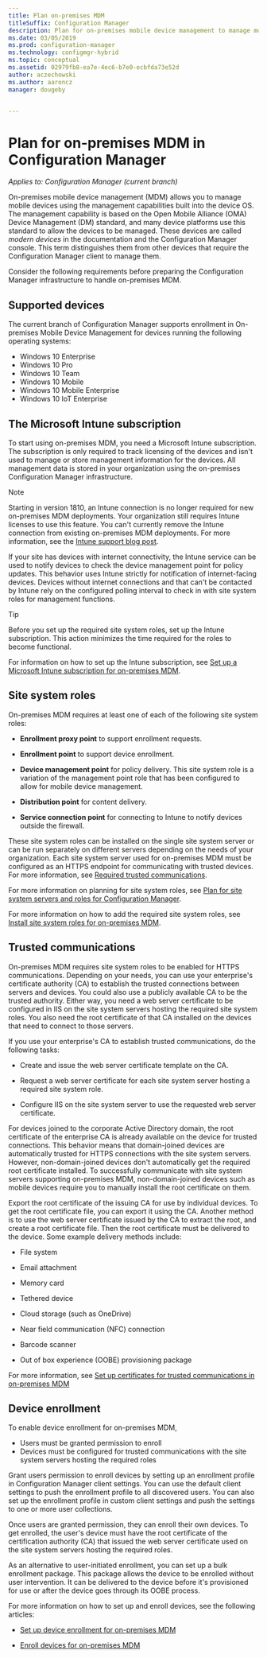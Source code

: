 ```yaml
---
title: Plan on-premises MDM
titleSuffix: Configuration Manager
description: Plan for on-premises mobile device management to manage mobile devices in Configuration Manager
ms.date: 03/05/2019
ms.prod: configuration-manager
ms.technology: configmgr-hybrid
ms.topic: conceptual
ms.assetid: 02979fb8-ea7e-4ec6-b7e0-ecbfda73e52d
author: aczechowski
ms.author: aaroncz
manager: dougeby


---
```


# Plan for on-premises MDM in Configuration Manager

*Applies to: Configuration Manager (current branch)*

On-premises mobile device management (MDM) allows you to manage mobile devices using the management capabilities built into the device OS. The management capability is based on the Open Mobile Alliance (OMA) Device Management (DM) standard, and many device platforms use this standard to allow the devices to be managed. These devices are called *modern devices* in the documentation and the Configuration Manager console. This term distinguishes them from other devices that require the Configuration Manager client to manage them.  

Consider the following requirements before preparing the Configuration Manager infrastructure to handle on-premises MDM.



## <a name="bkmk_devices"></a> Supported devices  

The current branch of Configuration Manager supports enrollment in On-premises Mobile Device Management for devices running the following operating systems:  
  
- Windows 10 Enterprise  
- Windows 10 Pro  
- Windows 10 Team   
- Windows 10 Mobile  
- Windows 10 Mobile Enterprise
- Windows 10 IoT Enterprise   



##  <a name="bkmk_intune"></a> The Microsoft Intune subscription  

To start using on-premises MDM, you need a Microsoft Intune subscription. The subscription is only required to track licensing of the devices and isn't used to manage or store management information for the devices. All management data is stored in your organization using the on-premises Configuration Manager infrastructure.  

> [!Note]  
> Starting in version 1810, an Intune connection is no longer required for new on-premises MDM deployments.<!--3607730, fka 1359124--> Your organization still requires Intune licenses to use this feature. You can't currently remove the Intune connection from existing on-premises MDM deployments. For more information, see the [Intune support blog post](https://techcommunity.microsoft.com/t5/Intune-Customer-Success/Move-from-Hybrid-Mobile-Device-Management-to-Intune-on-Azure/ba-p/280150).  

If your site has devices with internet connectivity, the Intune service can be used to notify devices to check the device management point for policy updates. This behavior uses Intune strictly for notification of internet-facing devices. Devices without internet connections and that can't be contacted by Intune rely on the configured polling interval to check in with site system roles for management functions.  

> [!TIP]  
> Before you set up the required site system roles, set up the Intune subscription. This action minimizes the time required for the roles to become functional.  

For information on how to set up the Intune subscription, see [Set up a Microsoft Intune subscription for on-premises MDM](/sccm/mdm/get-started/set-up-intune-subscription-on-premises-mdm).  



##  <a name="bkmk_roles"></a> Site system roles  

On-premises MDM requires at least one of each of the following site system roles:  

- **Enrollment proxy point** to support enrollment requests.  

- **Enrollment point** to support device enrollment.  

- **Device management point** for policy delivery. This site system role is a variation of the management point role that has been configured to allow for mobile device management.  

- **Distribution point** for content delivery.  

- **Service connection point** for connecting to Intune to notify devices outside the firewall.  

These site system roles can be installed on the single site system server or can be run separately on different servers depending on the needs of your organization. Each site system server used for on-premises MDM must be configured as an HTTPS endpoint for communicating with trusted devices. For more information, see [Required trusted communications](#bkmk_trustedComs).  

For more information on planning for site system roles, see [Plan for site system servers and roles for Configuration Manager](/sccm/core/plan-design/hierarchy/plan-for-site-system-servers-and-site-system-roles).  

For more information on how to add the required site system roles, see [Install site system roles for on-premises MDM](/sccm/mdm/get-started/install-site-system-roles-for-on-premises-mdm).  



##  <a name="bkmk_trustedComs"></a> Trusted communications  

On-premises MDM requires site system roles to be enabled for HTTPS communications. Depending on your needs, you can use your enterprise's certificate authority (CA) to establish the trusted connections between servers and devices. You could also use a publicly available CA to be the trusted authority. Either way, you need a web server certificate to be configured in IIS on the site system servers hosting the required site system roles. You also need the root certificate of that CA installed on the devices that need to connect to those servers.  

If you use your enterprise's CA to establish trusted communications, do the following tasks:  

- Create and issue the web server certificate template on the CA.  

- Request a web server certificate for each site system server hosting a required site system role.  

- Configure IIS on the site system server to use the requested web server certificate.  

For devices joined to the corporate Active Directory domain, the root certificate of the enterprise CA is already available on the device for trusted connections. This behavior means that domain-joined devices are automatically trusted for HTTPS connections with the site system servers. However, non-domain-joined devices don't automatically get the required root certificate installed. To successfully communicate with site system servers supporting on-premises MDM, non-domain-joined devices such as mobile devices require you to manually install the root certificate on them.  

Export the root certificate of the issuing CA for use by individual devices. To get the root certificate file, you can export it using the CA. Another method is to use the web server certificate issued by the CA to extract the root, and create a root certificate file. Then the root certificate must be delivered to the device. Some example delivery methods include:

- File system  

- Email attachment  

- Memory card  

- Tethered device  

- Cloud storage (such as OneDrive)  

- Near field communication (NFC) connection  

- Barcode scanner  

- Out of box experience (OOBE) provisioning package  

For more information, see [Set up certificates for trusted communications in on-premises MDM](/sccm/mdm/get-started/set-up-certificates-on-premises-mdm)  



##  <a name="bkmk_enrollment"></a> Device enrollment

To enable device enrollment for on-premises MDM,
- Users must be granted permission to enroll 
- Devices must be configured for trusted communications with the site system servers hosting the required roles  

Grant users permission to enroll devices by setting up an enrollment profile in Configuration Manager client settings. You can use the default client settings to push the enrollment profile to all discovered users. You can also set up the enrollment profile in custom client settings and push the settings to one or more user collections.  

Once users are granted permission, they can enroll their own devices. To get enrolled, the user's device must have the root certificate of the certification authority (CA) that issued the web server certificate used on the site system servers hosting the required roles.  

As an alternative to user-initiated enrollment, you can set up a bulk enrollment package. This package allows the device to be enrolled without user intervention. It can be delivered to the device before it's provisioned for use or after the device goes through its OOBE process.  

For more information on how to set up and enroll devices, see the following articles: 

- [Set up device enrollment for on-premises MDM](/sccm/mdm/get-started/set-up-device-enrollment-on-premises-mdm)  

- [Enroll devices for on-premises MDM](/sccm/mdm/deploy-use/enroll-devices-on-premises-mdm)  


